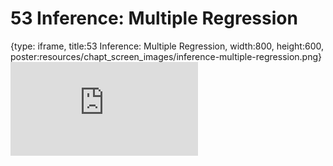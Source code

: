 # 53 Inference: Multiple Regression
 
{type: iframe, title:53 Inference: Multiple Regression, width:800, height:600, poster:resources/chapt_screen_images/inference-multiple-regression.png}
![](https://datatrail-jhu.github.io/DataTrail/no_toc/inference-multiple-regression.html)
 

 
